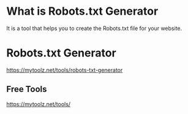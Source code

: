 # What is Robots.txt Generator
It is a tool that helps you to create the Robots.txt file for your website.

# Robots.txt Generator
https://mytoolz.net/tools/robots-txt-generator

## Free Tools
https://mytoolz.net/tools/
